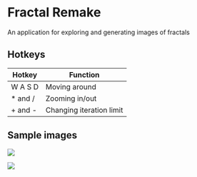 # Fractal Remake

An application for exploring and generating images of fractals

## Hotkeys

|Hotkey|Function|
|---|---|
|W A S D|Moving around|
|* and /|Zooming in/out|
|+ and -|Changing iteration limit|


## Sample images

![](https://db3pap001files.storage.live.com/y4mX-lPUAf1yShipDQM9NFtBLrguJRPu4FBiRNG0IoMdmgKU1Z7xyDlTkxxrJX7yBoV5PIlIqHk-s7JTHZITba4_4emAx3hueie2S2sGlQvg8RxrtoToIMDF0C4CjpYTAZGXIuust5ePsdZigH0YPmprSII-MsKO_56MA_4NtI5ktCE3mAnK6G1r-IoErB5VHcD?width=3840&height=2160&cropmode=none)

![](https://db3pap001files.storage.live.com/y4mSkXpF8vGrweb0ZKSvduPrJjuwgmH1o4fOnfQYLQDB3KfiMggwRbw0a-uTZv5aTgG_PIAESgdxtHkvsdlEsBB444wSLtxJ7elf4jRm9S36fG7HfUv_ru4gxXLL2d8gjnYbYXh6L1M7mPA7R9oSojGK753YQKWK8_E938BEl77JNXUBAEPGkWRdYc6ts67XDpj?width=2048&height=2048&cropmode=none)